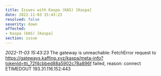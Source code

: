 ```yaml
---
title: Issues with Kaspa (KAS) [Kaspa]
date: 2022-11-03 15:43:23
resolved: false
severity: down
affected:
- Kaspa (KAS) [Kaspa]
section: issue
---
```


*2022-11-03 15:43:23* The gateway is unreachable: FetchError request to https://gateways.kaffinp.xyz/kaspa/meta-info?tokenId=tti_72f4cbbed88a5902c78a896f failed, reason: connect ETIMEDOUT 193.31.116.152:443
